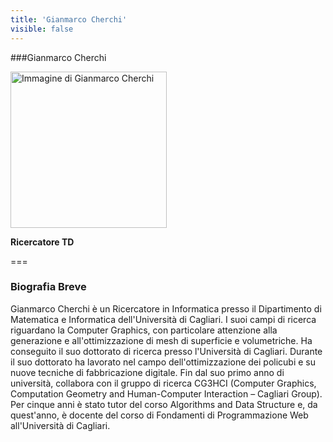```yaml
---
title: 'Gianmarco Cherchi'
visible: false
---
```


###Gianmarco Cherchi

<img src="/lab/user/pages/02.people/10.gianmarco.cherchi/img/gcherchi_img.jpeg" alt="Immagine di Gianmarco Cherchi" style="height: 250px">

**Ricercatore TD**

===

### Biografia Breve
Gianmarco Cherchi è un Ricercatore in Informatica presso il Dipartimento di Matematica e Informatica dell'Università di Cagliari. I suoi campi di ricerca riguardano la Computer Graphics, con particolare attenzione alla generazione e all'ottimizzazione di mesh di superficie e volumetriche. Ha conseguito il suo dottorato di ricerca presso l'Università di Cagliari. Durante il suo dottorato ha lavorato nel campo dell'ottimizzazione dei policubi e su nuove tecniche di fabbricazione digitale. Fin dal suo primo anno di università, collabora con il gruppo di ricerca CG3HCI (Computer Graphics, Computation Geometry and Human-Computer Interaction – Cagliari Group). Per cinque anni è stato tutor del corso Algorithms and Data Structure e, da quest'anno, è docente del corso di Fondamenti di Programmazione Web all'Università di Cagliari.